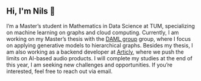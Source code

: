 ## Hi, I'm Nils 👋

I’m a Master’s student in Mathematics in Data Science at TUM, specializing on machine learning on graphs and cloud computing. Currently, I am working on my Master’s thesis with the [DAML group](https://www.cs.cit.tum.de/en/daml/home/) group, where I focus on applying generative models to hierarchical graphs. Besides my thesis, I am also working as a backend developer at [Articly](https://www.articly.de), where we push the limits on AI-based audio products. 
I will complete my studies at the end of this year, I am seeking new challenges and opportunities. If you’re interested, feel free to reach out via email.
